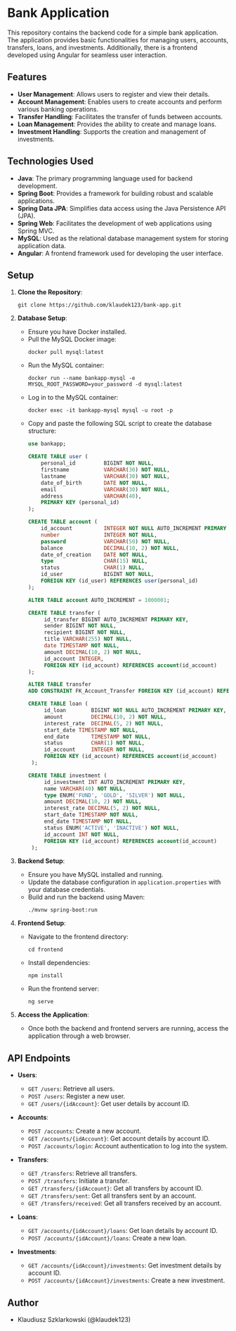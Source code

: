 # Bank Application

This repository contains the backend code for a simple bank application. The application provides basic functionalities for managing users, accounts, transfers, loans, and investments. Additionally, there is a frontend developed using Angular for seamless user interaction.

## Features

- **User Management**: Allows users to register and view their details.
- **Account Management**: Enables users to create accounts and perform various banking operations.
- **Transfer Handling**: Facilitates the transfer of funds between accounts.
- **Loan Management**: Provides the ability to create and manage loans.
- **Investment Handling**: Supports the creation and management of investments.

## Technologies Used

- **Java**: The primary programming language used for backend development.
- **Spring Boot**: Provides a framework for building robust and scalable applications.
- **Spring Data JPA**: Simplifies data access using the Java Persistence API (JPA).
- **Spring Web**: Facilitates the development of web applications using Spring MVC.
- **MySQL**: Used as the relational database management system for storing application data.
- **Angular**: A frontend framework used for developing the user interface.

## Setup

1. **Clone the Repository**: 
   ```
   git clone https://github.com/klaudek123/bank-app.git
   ```

2. **Database Setup**:
   - Ensure you have Docker installed.
   - Pull the MySQL Docker image:
     ```
     docker pull mysql:latest
     ```
   - Run the MySQL container:
     ```
     docker run --name bankapp-mysql -e MYSQL_ROOT_PASSWORD=your_password -d mysql:latest
     ```
   - Log in to the MySQL container:
     ```
     docker exec -it bankapp-mysql mysql -u root -p
     ```
   - Copy and paste the following SQL script to create the database structure:
     ```sql
     use bankapp;
   
     CREATE TABLE user (
         personal_id         BIGINT NOT NULL,
         firstname           VARCHAR(30) NOT NULL,
         lastname            VARCHAR(30) NOT NULL,
         date_of_birth       DATE NOT NULL,
         email               VARCHAR(30) NOT NULL,
         address             VARCHAR(40),
         PRIMARY KEY (personal_id)
     );
   
     CREATE TABLE account (
         id_account          INTEGER NOT NULL AUTO_INCREMENT PRIMARY KEY,
         number              INTEGER NOT NULL,
         password            VARCHAR(50) NOT NULL,
         balance             DECIMAL(10, 2) NOT NULL,
         date_of_creation    DATE NOT NULL,
         type                CHAR(15) NULL,
         status              CHAR(1) NULL,
         id_user             BIGINT NOT NULL,
         FOREIGN KEY (id_user) REFERENCES user(personal_id)
     );
     
     ALTER TABLE account AUTO_INCREMENT = 1000001;
   
     CREATE TABLE transfer (
          id_transfer BIGINT AUTO_INCREMENT PRIMARY KEY,
          sender BIGINT NOT NULL,
          recipient BIGINT NOT NULL,
          title VARCHAR(255) NOT NULL,
          date TIMESTAMP NOT NULL,
          amount DECIMAL(10, 2) NOT NULL,
          id_account INTEGER,
          FOREIGN KEY (id_account) REFERENCES account(id_account)
     );
     
     ALTER TABLE transfer
     ADD CONSTRAINT FK_Account_Transfer FOREIGN KEY (id_account) REFERENCES account(id_account);

     CREATE TABLE loan (
          id_loan        BIGINT NOT NULL AUTO_INCREMENT PRIMARY KEY,
          amount         DECIMAL(10, 2) NOT NULL,
          interest_rate  DECIMAL(5, 2) NOT NULL,
          start_date TIMESTAMP NOT NULL,
          end_date       TIMESTAMP NOT NULL,
          status         CHAR(1) NOT NULL,
          id_account     INTEGER NOT NULL,
          FOREIGN KEY (id_account) REFERENCES account(id_account)
      );

     CREATE TABLE investment (
          id_investment INT AUTO_INCREMENT PRIMARY KEY,
          name VARCHAR(40) NOT NULL,
          type ENUM('FUND', 'GOLD', 'SILVER') NOT NULL,
          amount DECIMAL(10, 2) NOT NULL,
          interest_rate DECIMAL(5, 2) NOT NULL,
          start_date TIMESTAMP NOT NULL,
          end_date TIMESTAMP NOT NULL,
          status ENUM('ACTIVE', 'INACTIVE') NOT NULL,
          id_account INT NOT NULL,
          FOREIGN KEY (id_account) REFERENCES account(id_account)
      );
     
     ```

3. **Backend Setup**:
   - Ensure you have MySQL installed and running.
   - Update the database configuration in `application.properties` with your database credentials.
   - Build and run the backend using Maven:
     ```
     ./mvnw spring-boot:run
     ```

4. **Frontend Setup**:
   - Navigate to the frontend directory:
     ```
     cd frontend
     ```
   - Install dependencies:
     ```
     npm install
     ```
   - Run the frontend server:
     ```
     ng serve
     ```

5. **Access the Application**:
   - Once both the backend and frontend servers are running, access the application through a web browser.

## API Endpoints

- **Users**:
  - `GET /users`: Retrieve all users.
  - `POST /users`: Register a new user.
  - `GET /users/{idAccount}`: Get user details by account ID.
  

- **Accounts**:
  - `POST /accounts`: Create a new account.
  - `GET /accounts/{idAccount}`: Get account details by account ID.
  - `POST /accounts/login`: Account authentication to log into the system.

- **Transfers**:
  - `GET /transfers`: Retrieve all transfers.
  - `POST /transfers`: Initiate a transfer.
  - `GET /transfers/{idAccount}`: Get all transfers by account ID.
  - `GET /transfers/sent`: Get all transfers sent by an account.
  - `GET /transfers/received`: Get all transfers received by an account.

- **Loans**:
  - `GET /accounts/{idAccount}/loans`: Get loan details by account ID.
  - `POST /accounts/{idAccount}/loans`: Create a new loan.
  
- **Investments**:
  - `GET /accounts/{idAccount}/investments`: Get investment details by account ID.
  - `POST /accounts/{idAccount}/investments`: Create a new investment.
  

 ## Author
 - Klaudiusz Szklarkowski (@klaudek123)
